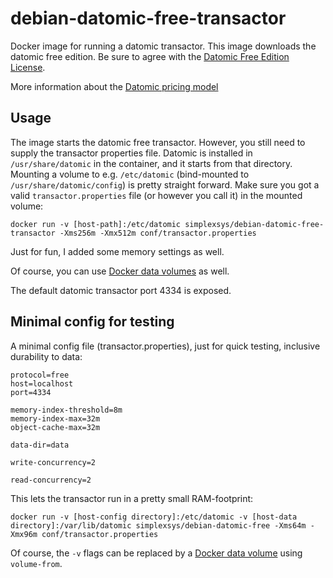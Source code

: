 # debian-datomic-free-transactor 

Docker image for running a datomic transactor. This image downloads the datomic free edition. Be sure to agree with the [Datomic Free Edition License](https://my.datomic.com/datomic.com/datomic-free-edition-license.html). 

More information about the [Datomic pricing model](http://www.datomic.com/pricing.html) 

## Usage

The image starts the datomic free transactor. However, you still need to supply the transactor properties file. Datomic is installed in `/usr/share/datomic` in the container, and it starts from that directory. Mounting a volume to e.g. `/etc/datomic` (bind-mounted to `/usr/share/datomic/config`) is pretty straight forward. Make sure you got a valid `transactor.properties` file (or however you call it) in the mounted volume:

```
docker run -v [host-path]:/etc/datomic simplexsys/debian-datomic-free-transactor -Xms256m -Xmx512m conf/transactor.properties
```

Just for fun, I added some memory settings as well.

Of course, you can use [Docker data volumes](https://docs.docker.com/userguide/dockervolumes/#creating-and-mounting-a-data-volume-container) as well.

The default datomic transactor port 4334 is exposed.

## Minimal config for testing

A minimal config file (transactor.properties), just for quick testing, inclusive durability to data:

```
protocol=free
host=localhost
port=4334

memory-index-threshold=8m
memory-index-max=32m
object-cache-max=32m

data-dir=data

write-concurrency=2

read-concurrency=2
```

This lets the transactor run in a pretty small RAM-footprint:

```
docker run -v [host-config directory]:/etc/datomic -v [host-data directory]:/var/lib/datomic simplexsys/debian-datomic-free -Xms64m -Xmx96m conf/transactor.properties
```

Of course, the `-v` flags can be replaced by a [Docker data volume](https://docs.docker.com/userguide/dockervolumes/#creating-and-mounting-a-data-volume-container) using `volume-from`.
